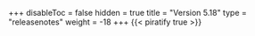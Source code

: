 +++
disableToc = false
hidden = true
title = "Version 5.18"
type = "releasenotes"
weight = -18
+++
{{< piratify true >}}
